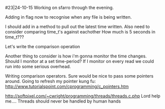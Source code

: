 #23|24-10-15
Working on sfarro through the evening.

Adding in flag now to recognise when any file is being written.

I should add in a method to pull out the latest time written. Also need to consider comparing time_t's against eachother
How much is 5 seconds in time_t???

Let's write the comparison operation

Another thing to consider is how i'm gonna monitor the time changes. Should I monitor at a set time-period? 
If I monitor on every read we could run into some serious overhead.

Writing comparison operators. Sure would be nice to pass some pointers around.
Going to refresh my pointer kung fu: http://www.tutorialspoint.com/cprogramming/c_pointers.htm

http://softpixel.com/~cwright/programming/threads/threads.c.php
Lord help me.... Threads should never be handled by human hands